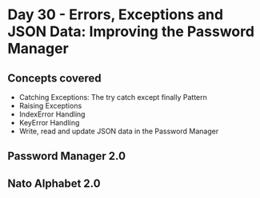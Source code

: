 # Day 30 - Errors, Exceptions and JSON Data: Improving the Password Manager
## Concepts covered
- Catching Exceptions: The try catch except finally Pattern
- Raising Exceptions
- IndexError Handling
- KeyError Handling
- Write, read and update JSON data in the Password Manager
## Password Manager 2.0
## Nato Alphabet 2.0